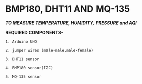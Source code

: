 # BMP180, DHT11 AND MQ-135

 ***TO MEASURE TEMPERATURE, HUMIDITY, PRESSURE and AQI*** 

**REQUIRED COMPONENTS-**

    1. Arduino UNO

    2. jumper wires (male-male,male-female)

    3. DHT11 sensor

    4. BMP180 sensor(I2C)

    5. MQ-135 sensor
